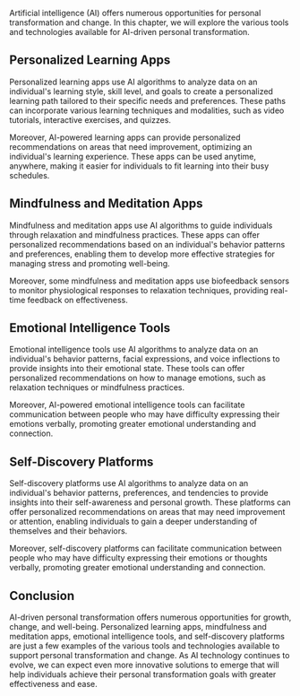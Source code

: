 
Artificial intelligence (AI) offers numerous opportunities for personal transformation and change. In this chapter, we will explore the various tools and technologies available for AI-driven personal transformation.

Personalized Learning Apps
--------------------------

Personalized learning apps use AI algorithms to analyze data on an individual's learning style, skill level, and goals to create a personalized learning path tailored to their specific needs and preferences. These paths can incorporate various learning techniques and modalities, such as video tutorials, interactive exercises, and quizzes.

Moreover, AI-powered learning apps can provide personalized recommendations on areas that need improvement, optimizing an individual's learning experience. These apps can be used anytime, anywhere, making it easier for individuals to fit learning into their busy schedules.

Mindfulness and Meditation Apps
-------------------------------

Mindfulness and meditation apps use AI algorithms to guide individuals through relaxation and mindfulness practices. These apps can offer personalized recommendations based on an individual's behavior patterns and preferences, enabling them to develop more effective strategies for managing stress and promoting well-being.

Moreover, some mindfulness and meditation apps use biofeedback sensors to monitor physiological responses to relaxation techniques, providing real-time feedback on effectiveness.

Emotional Intelligence Tools
----------------------------

Emotional intelligence tools use AI algorithms to analyze data on an individual's behavior patterns, facial expressions, and voice inflections to provide insights into their emotional state. These tools can offer personalized recommendations on how to manage emotions, such as relaxation techniques or mindfulness practices.

Moreover, AI-powered emotional intelligence tools can facilitate communication between people who may have difficulty expressing their emotions verbally, promoting greater emotional understanding and connection.

Self-Discovery Platforms
------------------------

Self-discovery platforms use AI algorithms to analyze data on an individual's behavior patterns, preferences, and tendencies to provide insights into their self-awareness and personal growth. These platforms can offer personalized recommendations on areas that may need improvement or attention, enabling individuals to gain a deeper understanding of themselves and their behaviors.

Moreover, self-discovery platforms can facilitate communication between people who may have difficulty expressing their emotions or thoughts verbally, promoting greater emotional understanding and connection.

Conclusion
----------

AI-driven personal transformation offers numerous opportunities for growth, change, and well-being. Personalized learning apps, mindfulness and meditation apps, emotional intelligence tools, and self-discovery platforms are just a few examples of the various tools and technologies available to support personal transformation and change. As AI technology continues to evolve, we can expect even more innovative solutions to emerge that will help individuals achieve their personal transformation goals with greater effectiveness and ease.
